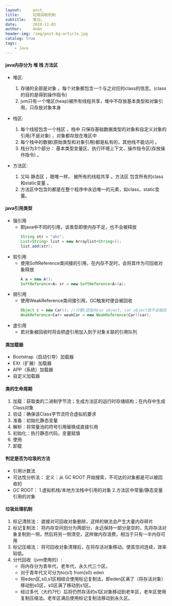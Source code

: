 ```yaml
---
layout:     post
title:      垃圾回收机制
subtitle:   笔记。
date:       2020-11-03
author:     AnAn
header-img: /img/post-bg-article.jpg
catalog: true
tags:
    - Java
---
```

#### java内存分为 堆 栈 方法区
- 堆区:

    1. 存储的全部是对象 ，每个对象都包含一个与之对应的class的信息。(class的目的是得到操作指令)
    2. jvm只有一个堆区(heap)被所有线程共享，堆中不存放基本类型和对象引用，只存放对象本身
- 栈区:
    1. 每个线程包含一个栈区 ，栈中 只保存基础数据类型的对象和自定义对象的引用(不是对象) ，对象都存放在堆区中
    2. 每个栈中的数据(原始类型和对象引用)都是私有的，其他栈不能访问 。
    3. 栈分为3个部分： 基本类型变量区、执行环境上下文、操作指令区(存放操作指令) 。
- 方法区:
    1. 又叫 静态区 ，跟堆一样， 被所有的线程共享 。方法区 包含所有的class和static变量 。
    2. 方法区中包含的都是在整个程序中永远唯一的元素，如class，static变量。
#### java引用类型
- 强引用
   - 即java中不同的引用，该类型即使内存不足，也不会被释放
        ```java
        String str = "abc";
        List<String> list = new Arraylist<String>();
        list.add(str);
        ```
- 软引用
  - 使用SoftReference类间接的引用，在内存不足时，会将其作为可回收对象释放
    ```java
    A a = new A();            
    SoftReference<A> sr = new SoftReference<A>(a);  
    ```
- 弱引用
  - 使用WeakReference类间接引用，GC触发时便会被回收
    ```java
    Object c = new Car(); //只要c还指向car object, car object就不会被回收
    WeakReference<Car> weakCar = new WeakReference(Car)(car);
    ```
- 虚引用
  - 若对象被回收时将会把虚引用加入到于对象关联的引用队列
#### 类加载器
- Bootstrap（启动引导）加载器
- EXt（扩展）加载器
- APP（系统）加载器
- 自定义加载器
#### 类的生命周期
1. 加载：获取类的二进制字节流；生成方法区的运行时存储结构；在内存中生成Class对象
2. 验证：确保该Class字节流符合虚拟机要求
3. 准备：初始化静态变量
4. 解析：将常量池的符号引用替换成直接引用
5. 初始化：执行静态代码，变量赋值
6. 使用
7. 卸载

#### 判定是否为垃圾的方法
- 引用计数法
- 可达性分析法：
定义：从 GC ROOT 开始搜索，不可达的对象都是可以被回收的
- GC ROOT：
1.虚拟机栈/本地方法栈中引用的对象
2.方法区中常量/静态变量引用的对象
#### 垃圾处理机制
1. 标记清除法：
直接对可回收对象删除，这样的做法会产生大量内存碎片
2. 标记复制法：
将内存空间划分为两部分，永远保持一部分是空的，先将存活对象复制到一侧，然后将另一侧清空，这样做内存浪费，相当于只有一半内存可用
3. 标记压缩法：
将可回收对象清理后，在将存活对象移动。使其空间连续，效率较低。
4. 分代回收（jvm使用的）:
    - 将内存分为青年代，老年代，永久代三个区。
    - 对于青年代又可分为to(s1) from(s0) eden
   - 将eden区,s0,s1区相结合使用标记复制法，即eden区满了（将存活对象）移动到s0区，s0区满了移动到s1区。
   - 经过多代（大约7代）后将仍然存活的s1区对象移动到老年区，老年区使用复制压缩法。老年区满后使用标记复制法移动到永久区。

